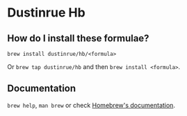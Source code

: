 # Dustinrue Hb

## How do I install these formulae?

`brew install dustinrue/hb/<formula>`

Or `brew tap dustinrue/hb` and then `brew install <formula>`.

## Documentation

`brew help`, `man brew` or check [Homebrew's documentation](https://docs.brew.sh).
